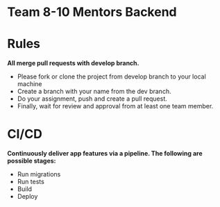 # Team 8-10 Mentors Backend

# Rules
**All merge pull requests with develop branch.**
- Please fork or clone the project from develop branch to your local machine
- Create a branch with your name from the dev branch.
- Do your assignment, push and create a pull request.
- Finally, wait for review and approval from at least one team member.

# CI/CD
**Continuously deliver app features via a pipeline. The following are possible stages:**
- Run migrations
- Run tests
- Build
- Deploy
